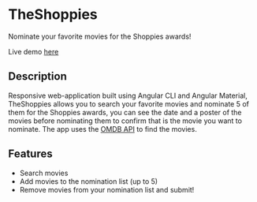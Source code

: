 # TheShoppies

Nominate your favorite movies for the Shoppies awards!

Live demo [here](https://thesupershoppies.netlify.app/)

## Description

Responsive web-application built using Angular CLI and Angular Material, TheShoppies allows you to search your favorite movies and nominate 5 of them for the Shoppies awards, you can see the date and a poster of the movies before nominating them to confirm that is the movie you want to nominate. The app uses the [OMDB API](https://www.omdbapi.com/) to find the movies.

## Features

- Search movies
- Add movies to the nomination list (up to 5)
- Remove movies from your nomination list and submit!
